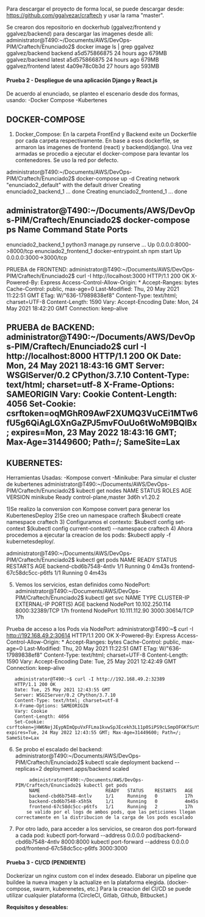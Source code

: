 
Para descargar el proyecto de forma local, se puede descargar desde: https://github.com/ggalvezar/craftech y usar la rama "master".

Se crearon dos repositorio en dockerhub (ggalvez/frontend y ggalvez/backend)  para descargar las imagenes desde alli:
administrator@T490:~/Documents/AWS/DevOps-PIM/Craftech/Enunciado2$ docker image ls | grep ggalvez
ggalvez/backend               backend           a5d575866875   24 hours ago    679MB
ggalvez/backend               latest            a5d575866875   24 hours ago    679MB
ggalvez/frontend              latest            4a09e78c0b3d   27 hours ago    593MB


#### Prueba 2 - Despliegue de una aplicación Django y React.js
De acuerdo al enunciado, se planteo el escenario desde dos formas, usando: 
       -Docker Compose
       -Kubertenes

DOCKER-COMPOSE
---------------------------------------------------------------------------------------------------------------------------------------------------------------
1) Docker_Compose: En la carpeta FrontEnd y Backend exite un Dockerfile por cada carpeta respectivamente. En base a esos dockerfile, se armaron las imagenes de frontend (react) y backend(django). Una vez armadas se procedio a ejecutar el docker-compose para levantar los contenedores.
Se uso la red por defecto.

administrator@T490:~/Documents/AWS/DevOps-PIM/Craftech/Enunciado2$ docker-compose up -d
Creating network "enunciado2_default" with the default driver
Creating enunciado2_backend_1 ... done
Creating enunciado2_frontend_1 ... done

administrator@T490:~/Documents/AWS/DevOps-PIM/Craftech/Enunciado2$ docker-compose ps
        Name                       Command               State           Ports         
---------------------------------------------------------------------------------------
enunciado2_backend_1    python3 manage.py runserve ...   Up      0.0.0.0:8000->8000/tcp
enunciado2_frontend_1   docker-entrypoint.sh npm start   Up      0.0.0.0:3000->3000/tcp

PRUEBA de FRONTEND:
administrator@T490:~/Documents/AWS/DevOps-PIM/Craftech/Enunciado2$ curl -I http://localhost:3000
HTTP/1.1 200 OK
X-Powered-By: Express
Access-Control-Allow-Origin: *
Accept-Ranges: bytes
Cache-Control: public, max-age=0
Last-Modified: Thu, 20 May 2021 11:22:51 GMT
ETag: W/"636-17989838ef8"
Content-Type: text/html; charset=UTF-8
Content-Length: 1590
Vary: Accept-Encoding
Date: Mon, 24 May 2021 18:42:20 GMT
Connection: keep-alive

PRUEBA de BACKEND:
administrator@T490:~/Documents/AWS/DevOps-PIM/Craftech/Enunciado2$ curl -I http://localhost:8000
HTTP/1.1 200 OK
Date: Mon, 24 May 2021 18:43:16 GMT
Server: WSGIServer/0.2 CPython/3.7.10
Content-Type: text/html; charset=utf-8
X-Frame-Options: SAMEORIGIN
Vary: Cookie
Content-Length: 4056
Set-Cookie:  csrftoken=oqMGhR09AwF2XUMQ3VuCEi1MTw6fU5g6QiAgLGXnGaZPJ5mvFOuUo6tWoM9BQlBx; expires=Mon, 23 May 2022 18:43:16 GMT; Max-Age=31449600; Path=/; SameSite=Lax
--------------------------------------------------------------------------------------------------------------------------------------------------------

KUBERNETES:
---------------------------------------------------------------------------------------------------------------------------------------------------------
Herramientas Usadas:
      -Kompose convert
      -Minikube: Para simular el cluster de kubertenes
       administrator@T490:~/Documents/AWS/DevOps-PIM/Craftech/Enunciado2$ kubectl get nodes
       NAME       STATUS   ROLES                  AGE    VERSION
       minikube   Ready    control-plane,master   3d6h   v1.20.2
        
1)Se realizo la conversion con Kompose convert para generar los KubertenesDeploy
2)Se creo un namespace craftech
    $kubectl create namespace craftech
3) Configuramos el contexto:
    $kubectl config set-context $(kubectl config current-context) --namespace craftech
4) Ahora procedemos a ejecutar la creacion de los pods: 
   $kubectl apply -f kubernetesdeploy/.

administrator@T490:~/Documents/AWS/DevOps-PIM/Craftech/Enunciado2$ kubectl get pods
NAME                        READY   STATUS    RESTARTS   AGE
backend-cbd6b7548-4ntlv     1/1     Running   0          4m43s
frontend-67c58dc5cc-p6tfs   1/1     Running   0          4m43s

5) Vemos los servicios, estan definidos como NodePort:
administrator@T490:~/Documents/AWS/DevOps-PIM/Craftech/Enunciado2$ kubectl get svc
NAME       TYPE       CLUSTER-IP       EXTERNAL-IP   PORT(S)          AGE
backend    NodePort   10.102.250.114   <none>        8000:32389/TCP   17h
frontend   NodePort   10.111.112.90    <none>        3000:30614/TCP   17h
       
       
Prueba de acceso a los Pods via NodePort:
       administrator@T490:~$ curl -I http://192.168.49.2:30614
       HTTP/1.1 200 OK
       X-Powered-By: Express
       Access-Control-Allow-Origin: *
       Accept-Ranges: bytes
       Cache-Control: public, max-age=0
       Last-Modified: Thu, 20 May 2021 11:22:51 GMT
       ETag: W/"636-17989838ef8"
       Content-Type: text/html; charset=UTF-8
       Content-Length: 1590
       Vary: Accept-Encoding
       Date: Tue, 25 May 2021 12:42:49 GMT
       Connection: keep-alive
       
       
       administrator@T490:~$ curl -I http://192.168.49.2:32389
       HTTP/1.1 200 OK
       Date: Tue, 25 May 2021 12:43:55 GMT
       Server: WSGIServer/0.2 CPython/3.7.10
       Content-Type: text/html; charset=utf-8
       X-Frame-Options: SAMEORIGIN
       Vary: Cookie
       Content-Length: 4056
       Set-Cookie:  csrftoken=jHW6NejJEypNImQpuVxFFLma1kvwSpJEcekh3L11p0SiPS9cLSmpOFGKfSuY5UG8; expires=Tue, 24 May 2022 12:43:55 GMT; Max-Age=31449600; Path=/; SameSite=Lax
       
  6) Se probo el escalado del backend:
     administrator@T490:~/Documents/AWS/DevOps-PIM/Craftech/Enunciado2$ kubectl scale deployment backend --replicas=2 
     deployment.apps/backend scaled  
    
              administrator@T490:~/Documents/AWS/DevOps-PIM/Craftech/Enunciado2$ kubectl get pods
              NAME                        READY   STATUS    RESTARTS   AGE
              backend-cbd6b7548-4ntlv     1/1     Running   0          17h
              backend-cbd6b7548-x5h5k     1/1     Running   0          4m45s
              frontend-67c58dc5cc-p6tfs   1/1     Running   2          17h
             se valido por el logs de ambos pods, que las peticiones llegan correctamente en la distribucion de la carga de los pods escalado  
       
  

 6) Por otro lado, para acceder a los servicios, se crearon dos port-forward a cada pod:
    kubectl port-forward --address 0.0.0.0 pod/backend-cbd6b7548-4ntlv 8000:8000 
    kubectl port-forward --address 0.0.0.0 pod/frontend-67c58dc5cc-p6tfs 3000:3000

       
       

       








#### Prueba 3 - CI/CD (PENDIENTE)

Dockerizar un nginx custom con el index deseado.
Elaborar un pipeline que buildee la nueva imagen y la actualize en la plataforma elegida. (docker-compose, swarm, kuberenetes, etc.)
Para la creacion del CI/CD se puede utilizar cualquier plataforma (CircleCI, Gitlab, Github, Bitbucket.)

**Requisitos y deseables:**



